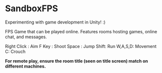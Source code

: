 # SandboxFPS

Experimenting with game development in Unity! :)

FPS Game that can be played online. Features rooms hosting games, online chat, and messages. 

Right Click : Aim
F Key : Shoot
Space : Jump
Shift: Run
W,A,S,D: Movement
C: Crouch

**For remote play, ensure the room title (seen on title screen) match on different machines.**
